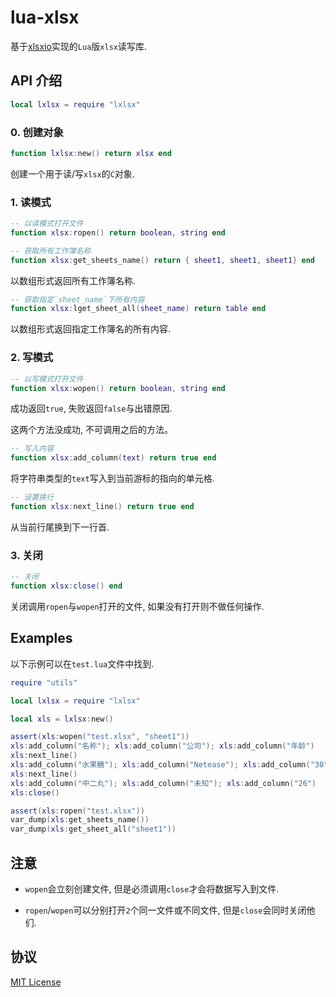 # lua-xlsx

  基于[xlsxio](https://github.com/brechtsanders/xlsxio)实现的`Lua`版`xlsx`读写库.

## API 介绍

  ```lua
  local lxlsx = require "lxlsx"
  ```

### 0. 创建对象

```lua
function lxlsx:new() return xlsx end
```

  创建一个用于读/写`xlsx`的`C`对象.

### 1. 读模式

```lua
-- 以读模式打开文件
function xlsx:ropen() return boolean, string end
```

```lua
-- 获取所有工作簿名称
function xlsx:get_sheets_name() return { sheet1, sheet1, sheet1} end
```

  以数组形式返回所有工作簿名称.

```lua
-- 获取指定`sheet_name`下所有内容
function xlsx:lget_sheet_all(sheet_name) return table end
```

  以数组形式返回指定工作簿名的所有内容.

### 2. 写模式
```lua
-- 以写模式打开文件
function xlsx:wopen() return boolean, string end
```

  成功返回`true`, 失败返回`false`与出错原因.

  这两个方法没成功, 不可调用之后的方法。

```lua
-- 写入内容
function xlsx:add_column(text) return true end
```

  将字符串类型的`text`写入到当前游标的指向的单元格.

```lua
-- 设置换行
function xlsx:next_line() return true end
```

  从当前行尾换到下一行首.


### 3. 关闭

```lua
-- 关闭
function xlsx:close() end
```

  关闭调用`ropen`与`wopen`打开的文件, 如果没有打开则不做任何操作.

## Examples

  以下示例可以在`test.lua`文件中找到.

```lua
require "utils"

local lxlsx = require "lxlsx"

local xls = lxlsx:new()

assert(xls:wopen("test.xlsx", "sheet1"))
xls:add_column("名称"); xls:add_column("公司"); xls:add_column("年龄")
xls:next_line()
xls:add_column("水果糖"); xls:add_column("Netease"); xls:add_column("30")
xls:next_line()
xls:add_column("中二丸"); xls:add_column("未知"); xls:add_column("26")
xls:close()

assert(xls:ropen("test.xlsx"))
var_dump(xls:get_sheets_name())
var_dump(xls:get_sheet_all("sheet1"))
```

## 注意

  * `wopen`会立刻创建文件, 但是必须调用`close`才会将数据写入到文件.

  * `ropen`/`wopen`可以分别打开`2`个同一文件或不同文件, 但是`close`会同时关闭他们.

## 协议

  [MIT License](https://github.com/CandyMi/lua-xlsx/blob/master/LICENSE)